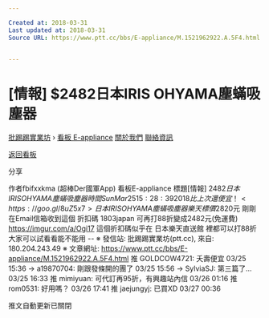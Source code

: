 ```yaml
---

Created at: 2018-03-31
Last updated at: 2018-03-31
Source URL: https://www.ptt.cc/bbs/E-appliance/M.1521962922.A.5F4.html


---
```


# [情報] $2482日本IRIS OHYAMA塵蟎吸塵器


[批踢踢實業坊](https://www.ptt.cc/) › [看板 E-appliance](https://www.ptt.cc/bbs/E-appliance/index.html) [關於我們](https://www.ptt.cc/about.html) [聯絡資訊](https://www.ptt.cc/contact.html)

[返回看板](https://www.ptt.cc/bbs/E-appliance/index.html)

分享

作者fbifxxkma (超棒Der國軍App)
看板E-appliance
標題\[情報\] $2482日本IRIS OHYAMA塵蟎吸塵器
時間Sun Mar 25 15:28:39 2018
比上次還便宜！ <https://goo.gl/8uZ5x7> 日本IRIS OHYAMA塵蟎吸塵器 樂天標價$2820元 剛剛在Email信箱收到這個 折扣碼 1803japan 可再打88折變成2482元(免運費) <https://imgur.com/a/Ogi17> 這個折扣碼似乎在 日本樂天直送館 裡都可以打88折 大家可以試看看能不能用 -- ※ 發信站: 批踢踢實業坊(ptt.cc), 來自: 180.204.243.49 ※ 文章網址: <https://www.ptt.cc/bbs/E-appliance/M.1521962922.A.5F4.html>
推 GOLDCOW4721: 夭壽便宜 03/25 15:36
→ a19870704: 剛跟發條開的團了 03/25 15:56
→ SylviaSJ: 第三篇了... 03/25 16:33
推 mimiyuan: 可代訂再95折，有興趣站內信 03/26 01:16
推 rom0531: 好用嗎？ 03/26 17:41
推 jaejungyj: 已買XD 03/27 00:36

推文自動更新已關閉

